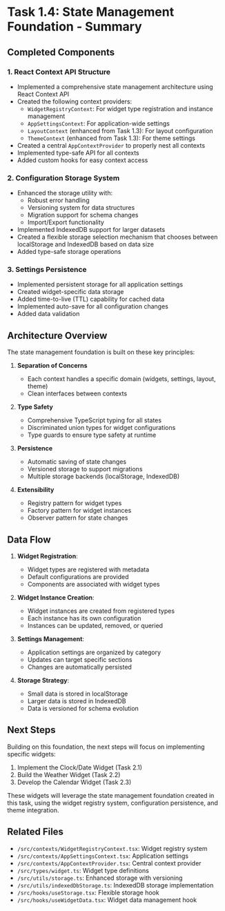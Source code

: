 # Task 1.4: State Management Foundation - Summary

## Completed Components

### 1. React Context API Structure
- Implemented a comprehensive state management architecture using React Context API
- Created the following context providers:
  - `WidgetRegistryContext`: For widget type registration and instance management
  - `AppSettingsContext`: For application-wide settings
  - `LayoutContext` (enhanced from Task 1.3): For layout configuration
  - `ThemeContext` (enhanced from Task 1.3): For theme settings
- Created a central `AppContextProvider` to properly nest all contexts
- Implemented type-safe API for all contexts
- Added custom hooks for easy context access

### 2. Configuration Storage System
- Enhanced the storage utility with:
  - Robust error handling
  - Versioning system for data structures
  - Migration support for schema changes
  - Import/Export functionality
- Implemented IndexedDB support for larger datasets
- Created a flexible storage selection mechanism that chooses between localStorage and IndexedDB based on data size
- Added type-safe storage operations

### 3. Settings Persistence
- Implemented persistent storage for all application settings
- Created widget-specific data storage
- Added time-to-live (TTL) capability for cached data
- Implemented auto-save for all configuration changes
- Added data validation

## Architecture Overview

The state management foundation is built on these key principles:

1. **Separation of Concerns**
   - Each context handles a specific domain (widgets, settings, layout, theme)
   - Clean interfaces between contexts

2. **Type Safety**
   - Comprehensive TypeScript typing for all states
   - Discriminated union types for widget configurations
   - Type guards to ensure type safety at runtime

3. **Persistence**
   - Automatic saving of state changes
   - Versioned storage to support migrations
   - Multiple storage backends (localStorage, IndexedDB)

4. **Extensibility**
   - Registry pattern for widget types
   - Factory pattern for widget instances
   - Observer pattern for state changes

## Data Flow

1. **Widget Registration**:
   - Widget types are registered with metadata
   - Default configurations are provided
   - Components are associated with widget types

2. **Widget Instance Creation**:
   - Widget instances are created from registered types
   - Each instance has its own configuration
   - Instances can be updated, removed, or queried

3. **Settings Management**:
   - Application settings are organized by category
   - Updates can target specific sections
   - Changes are automatically persisted

4. **Storage Strategy**:
   - Small data is stored in localStorage
   - Larger data is stored in IndexedDB
   - Data is versioned for schema evolution

## Next Steps

Building on this foundation, the next steps will focus on implementing specific widgets:

1. Implement the Clock/Date Widget (Task 2.1)
2. Build the Weather Widget (Task 2.2)
3. Develop the Calendar Widget (Task 2.3)

These widgets will leverage the state management foundation created in this task, using the widget registry system, configuration persistence, and theme integration.

## Related Files

- `/src/contexts/WidgetRegistryContext.tsx`: Widget registry system
- `/src/contexts/AppSettingsContext.tsx`: Application settings
- `/src/contexts/AppContextProvider.tsx`: Central context provider
- `/src/types/widget.ts`: Widget type definitions
- `/src/utils/storage.ts`: Enhanced storage with versioning
- `/src/utils/indexedDbStorage.ts`: IndexedDB storage implementation
- `/src/hooks/useStorage.tsx`: Flexible storage hook
- `/src/hooks/useWidgetData.tsx`: Widget data management hook
